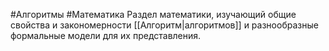 #Алгоритмы  #Математика 
Раздел математики, изучающий общие свойства и закономерности [[Алгоритм|алгоритмов]] и разнообразные формальные модели для их представления.